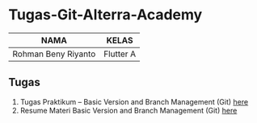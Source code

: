 # Tugas-Git-Alterra-Academy

| NAMA |  KELAS
|--|--|
| Rohman Beny Riyanto  |  Flutter A

## Tugas

1. Tugas Praktikum – Basic Version and Branch Management (Git) [here](https://github.com/RohmanBenyRiyanto/Tugas-Git-Alterra-Academy/blob/main/Tugas%20Praktikum%20%E2%80%93%20Basic%20Version%20and%20Branch%20Management%20(Git).MD)
2. Resume Materi Basic Version and Branch Management (Git) [here](https://github.com/RohmanBenyRiyanto/Tugas-Git-Alterra-Academy/blob/main/Resume%20Materi%20Basic%20Version%20and%20Branch%20Management%20(Git).MD)
